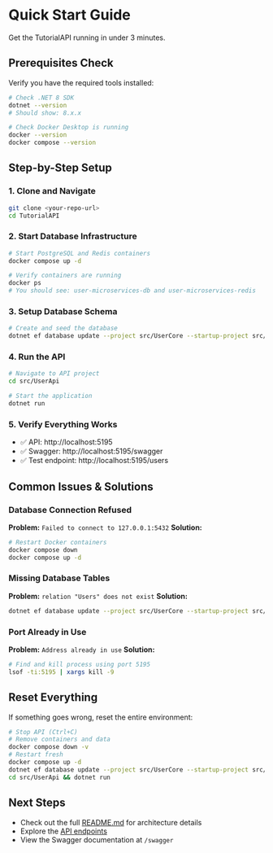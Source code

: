 # Quick Start Guide

Get the TutorialAPI running in under 3 minutes.

## Prerequisites Check

Verify you have the required tools installed:

```bash
# Check .NET 8 SDK
dotnet --version
# Should show: 8.x.x

# Check Docker Desktop is running
docker --version
docker compose --version
```

## Step-by-Step Setup

### 1. Clone and Navigate
```bash
git clone <your-repo-url>
cd TutorialAPI
```

### 2. Start Database Infrastructure
```bash
# Start PostgreSQL and Redis containers
docker compose up -d

# Verify containers are running
docker ps
# You should see: user-microservices-db and user-microservices-redis
```

### 3. Setup Database Schema
```bash
# Create and seed the database
dotnet ef database update --project src/UserCore --startup-project src/UserApi
```

### 4. Run the API
```bash
# Navigate to API project
cd src/UserApi

# Start the application
dotnet run
```

### 5. Verify Everything Works
- ✅ API: http://localhost:5195
- ✅ Swagger: http://localhost:5195/swagger
- ✅ Test endpoint: http://localhost:5195/users

## Common Issues & Solutions

### Database Connection Refused
**Problem:** `Failed to connect to 127.0.0.1:5432`
**Solution:** 
```bash
# Restart Docker containers
docker compose down
docker compose up -d
```

### Missing Database Tables
**Problem:** `relation "Users" does not exist`
**Solution:**
```bash
dotnet ef database update --project src/UserCore --startup-project src/UserApi
```

### Port Already in Use
**Problem:** `Address already in use`
**Solution:**
```bash
# Find and kill process using port 5195
lsof -ti:5195 | xargs kill -9
```

## Reset Everything
If something goes wrong, reset the entire environment:

```bash
# Stop API (Ctrl+C)
# Remove containers and data
docker compose down -v
# Restart fresh
docker compose up -d
dotnet ef database update --project src/UserCore --startup-project src/UserApi
cd src/UserApi && dotnet run
```

## Next Steps
- Check out the full [README.md](README.md) for architecture details
- Explore the [API endpoints](README.md#api-endpoints)
- View the Swagger documentation at `/swagger`
